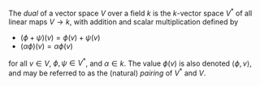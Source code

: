 The *dual* of a vector space $V$ over a field $k$ is the $k$-vector space $V^*$ of all linear maps $V \to k$, with addition and scalar multiplication defined by

- $(\phi + \psi)(v) = \phi(v) + \psi(v)$
- $(\alpha \phi)(v) = \alpha \phi(v)$

for all $v \in V$, $\phi, \psi \in V^*$, and $\alpha \in k$. The value $\phi(v)$ is also denoted $\langle \phi, v \rangle$, and may be referred to as the (natural) *pairing* of $V^*$ and $V$.
